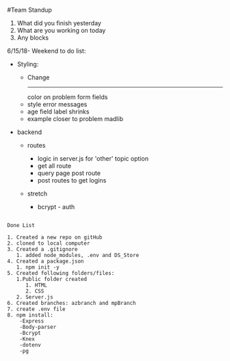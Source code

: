 #Team Standup
1. What did you finish yesterday
2. What are you working on today
3. Any blocks

6/15/18- Weekend to do list:

- Styling:
  - Change <hr> color on problem form fields
  - style error messages
  - age field label shrinks
  - example closer to problem madlib

- backend
  - routes
    - logic in server.js for 'other' topic option
    - get all route
    - query page post route
    - post routes to get logins

  - stretch
    - bcrypt - auth


```

Done List

1. Created a new repo on gitHub
2. cloned to local computer
3. Created a .gitignore
   1. added node_modules, .env and DS_Store
4. Created a package.json
   1. npm init -y
5. Created following folders/files:
   1.Public folder created
      1. HTML
      2. CSS
   2. Server.js
6. Created branches: azbranch and mpBranch
7. create .env file
8. npm install:
    -Express
    -Body-parser
    -Bcrypt
    -Knex
    -dotenv
    -pg
